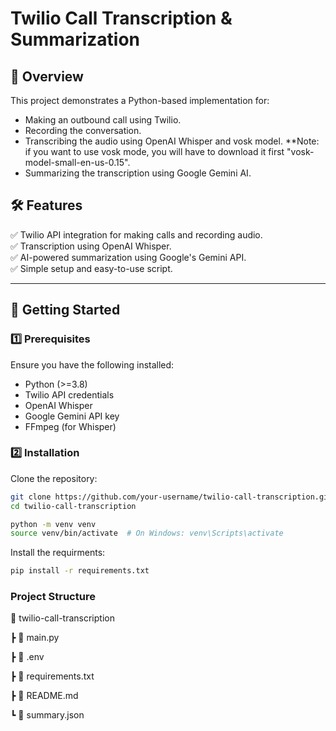 # Twilio Call Transcription & Summarization

## 📌 Overview
This project demonstrates a Python-based implementation for:
- Making an outbound call using Twilio.
- Recording the conversation.
- Transcribing the audio using OpenAI Whisper and vosk model.
  **Note: if you want to use vosk mode, you will have to download it first "vosk-model-small-en-us-0.15".
- Summarizing the transcription using Google Gemini AI.

## 🛠 Features
✅ Twilio API integration for making calls and recording audio.  
✅ Transcription using OpenAI Whisper.  
✅ AI-powered summarization using Google's Gemini API.  
✅ Simple setup and easy-to-use script.  

---

## 🚀 Getting Started

### 1️⃣ Prerequisites
Ensure you have the following installed:
- Python (>=3.8)
- Twilio API credentials
- OpenAI Whisper
- Google Gemini API key
- FFmpeg (for Whisper)

### 2️⃣ Installation

Clone the repository:

```sh
git clone https://github.com/your-username/twilio-call-transcription.git
cd twilio-call-transcription

python -m venv venv
source venv/bin/activate  # On Windows: venv\Scripts\activate
```

Install the requirments:

```sh
pip install -r requirements.txt
```

### Project Structure
📁 twilio-call-transcription

 ┣ 📜 main.py
 
 ┣ 📜 .env
 
 ┣ 📜 requirements.txt
 
 ┣ 📜 README.md
 
 ┗ 📜 summary.json
